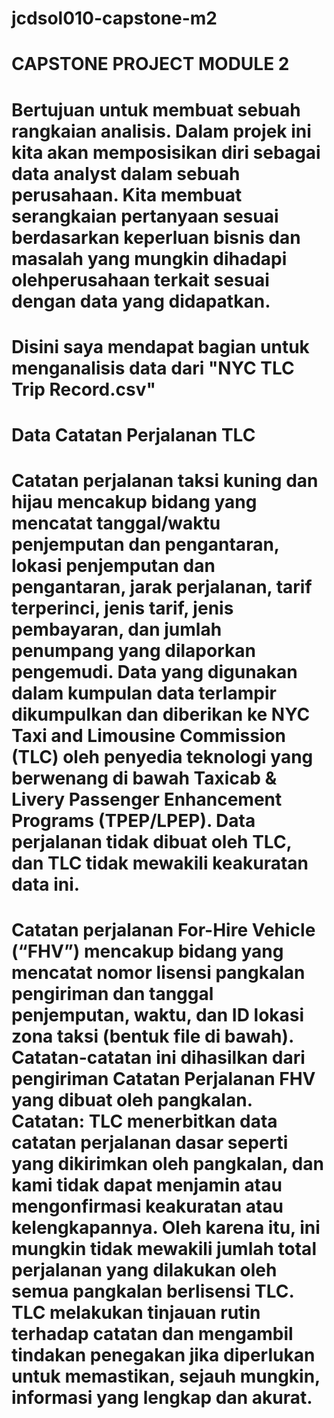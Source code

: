 # jcdsol010-capstone-m2
# CAPSTONE PROJECT MODULE 2
# Bertujuan untuk membuat sebuah rangkaian analisis. Dalam projek ini kita akan memposisikan diri sebagai data analyst dalam sebuah perusahaan. Kita membuat serangkaian pertanyaan sesuai berdasarkan keperluan bisnis dan masalah yang mungkin dihadapi olehperusahaan terkait sesuai dengan data yang didapatkan.
# Disini saya mendapat bagian untuk menganalisis data dari "NYC TLC Trip Record.csv"
# Data Catatan Perjalanan TLC
# Catatan perjalanan taksi kuning dan hijau mencakup bidang yang mencatat tanggal/waktu penjemputan dan pengantaran, lokasi penjemputan dan pengantaran, jarak perjalanan, tarif terperinci, jenis tarif, jenis pembayaran, dan jumlah penumpang yang dilaporkan pengemudi. Data yang digunakan dalam kumpulan data terlampir dikumpulkan dan diberikan ke NYC Taxi and Limousine Commission (TLC) oleh penyedia teknologi yang berwenang di bawah Taxicab & Livery Passenger Enhancement Programs (TPEP/LPEP). Data perjalanan tidak dibuat oleh TLC, dan TLC tidak mewakili keakuratan data ini.
# Catatan perjalanan For-Hire Vehicle (“FHV”) mencakup bidang yang mencatat nomor lisensi pangkalan pengiriman dan tanggal penjemputan, waktu, dan ID lokasi zona taksi (bentuk file di bawah). Catatan-catatan ini dihasilkan dari pengiriman Catatan Perjalanan FHV yang dibuat oleh pangkalan. Catatan: TLC menerbitkan data catatan perjalanan dasar seperti yang dikirimkan oleh pangkalan, dan kami tidak dapat menjamin atau mengonfirmasi keakuratan atau kelengkapannya. Oleh karena itu, ini mungkin tidak mewakili jumlah total perjalanan yang dilakukan oleh semua pangkalan berlisensi TLC. TLC melakukan tinjauan rutin terhadap catatan dan mengambil tindakan penegakan jika diperlukan untuk memastikan, sejauh mungkin, informasi yang lengkap dan akurat.
